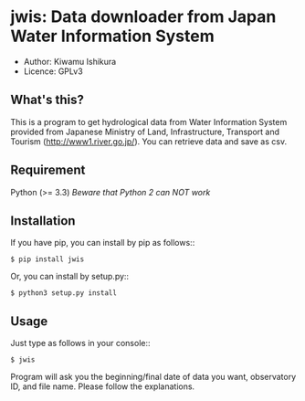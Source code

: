 jwis: Data downloader from Japan Water Information System
=========================================================

* Author: Kiwamu Ishikura
* Licence: GPLv3

What's this?
------------
This is a program to get hydrological data from Water Information System provided from Japanese Ministry of Land, Infrastructure, Transport and Tourism (http://www1.river.go.jp/). You can retrieve data and save as csv.

Requirement
-----------
Python (>= 3.3)
*Beware that Python 2 can NOT work*

Installation
------------
If you have pip, you can install by pip as follows::

```
$ pip install jwis
```

Or, you can install by setup.py::

```
$ python3 setup.py install
```

Usage
-----
Just type as follows in your console::
```
$ jwis
```

Program will ask you the beginning/final date of data you want, observatory ID, and file name. Please follow the explanations.
